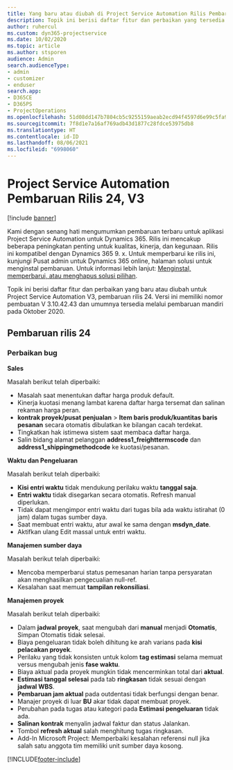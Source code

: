 ```yaml
---
title: Yang baru atau diubah di Project Service Automation Rilis Pembaruan 24, V3
description: Topik ini berisi daftar fitur dan perbaikan yang tersedia di Project Service Automation V3, pembaruan rilis 24, V3.
author: ruhercul
ms.custom: dyn365-projectservice
ms.date: 10/02/2020
ms.topic: article
ms.author: stsporen
audience: Admin
search.audienceType:
- admin
- customizer
- enduser
search.app:
- D365CE
- D365PS
- ProjectOperations
ms.openlocfilehash: 51d08dd147b7804cb5c9255159aeab2ecd94f4597d6e99c5fa92efe1246c44d0
ms.sourcegitcommit: 7f8d1e7a16af769adb43d1877c28fdce53975db8
ms.translationtype: HT
ms.contentlocale: id-ID
ms.lasthandoff: 08/06/2021
ms.locfileid: "6998060"
---
```

# <a name="project-service-automation-update-release-24-v3"></a>Project Service Automation Pembaruan Rilis 24, V3

[!include [banner](../includes/psa-now-project-operations.md)]

Kami dengan senang hati mengumumkan pembaruan terbaru untuk aplikasi Project Service Automation untuk Dynamics 365. Rilis ini mencakup beberapa peningkatan penting untuk kualitas, kinerja, dan kegunaan. Rilis ini kompatibel dengan Dynamics 365 9. x. Untuk memperbarui ke rilis ini, kunjungi Pusat admin untuk Dynamics 365 online, halaman solusi untuk menginstal pembaruan. Untuk informasi lebih lanjut: [Menginstal, memperbarui, atau menghapus solusi pilihan](/power-platform/admin/install-remove-preferred-solution).

Topik ini berisi daftar fitur dan perbaikan yang baru atau diubah untuk Project Service Automation V3, pembaruan rilis 24. Versi ini memiliki nomor pembuatan V 3.10.42.43 dan umumnya tersedia melalui pembaruan mandiri pada Oktober 2020.

## <a name="update-release-24"></a>Pembaruan rilis 24

### <a name="bug-fixes"></a>Perbaikan bug

**Sales**

Masalah berikut telah diperbaiki:

- Masalah saat menentukan daftar harga produk default.
- Kinerja kuotasi menang lambat karena daftar harga tersemat dan salinan rekaman harga peran.
- **kontrak proyek/pusat penjualan** > **Item baris produk/kuantitas baris pesanan** secara otomatis dibulatkan ke bilangan cacah terdekat.
- Tingkatkan hak istimewa sistem saat membaca daftar harga.
- Salin bidang alamat pelanggan **address1_freighttermscode** dan **address1_shippingmethodcode** ke kuotasi/pesanan. 


**Waktu dan Pengeluaran**

Masalah berikut telah diperbaiki:

- **Kisi entri waktu** tidak mendukung perilaku waktu **tanggal saja**.
- **Entri waktu** tidak disegarkan secara otomatis. Refresh manual diperlukan.
- Tidak dapat mengimpor entri waktu dari tugas bila ada waktu istirahat (0 jam) dalam tugas sumber daya.
- Saat membuat entri waktu, atur awal ke sama dengan **msdyn_date**.
- Aktifkan ulang Edit massal untuk entri waktu.

**Manajemen sumber daya**

Masalah berikut telah diperbaiki:

- Mencoba memperbarui status pemesanan harian tanpa persyaratan akan menghasilkan pengecualian null-ref.
- Kesalahan saat memuat **tampilan rekonsiliasi**.


**Manajemen proyek**

Masalah berikut telah diperbaiki:

- Dalam **jadwal proyek**, saat mengubah dari **manual** menjadi **Otomatis**, Simpan Otomatis tidak selesai.
- Biaya pengeluaran tidak boleh dihitung ke arah varians pada **kisi pelacakan proyek**.
- Perilaku yang tidak konsisten untuk kolom **tag estimasi** selama memuat versus mengubah jenis **fase waktu**.
- Biaya aktual pada proyek mungkin tidak mencerminkan total dari **aktual**.
- **Estimasi tanggal selesai** pada tab **ringkasan** tidak sesuai dengan **jadwal WBS**.
- **Pembaruan jam aktual** pada outdentasi tidak berfungsi dengan benar.
- Manajer proyek di luar **BU** akar tidak dapat membuat proyek.
- Perubahan pada tugas atau kategori pada **Estimasi pengeluaran** tidak ada.
- **Salinan kontrak** menyalin jadwal faktur dan status Jalankan.
- Tombol **refresh aktual** salah menghitung tugas ringkasan.
- Add-In Microsoft Project: Memperbaiki kesalahan referensi null jika salah satu anggota tim memiliki unit sumber daya kosong.



[!INCLUDE[footer-include](../includes/footer-banner.md)]